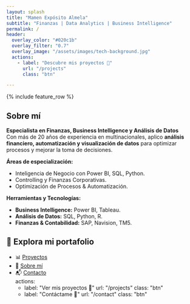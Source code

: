 ```yaml
---
layout: splash
title: "Mamen Expósito Almela"
subtitle: "Finanzas | Data Analytics | Business Intelligence"
permalink: /
header:
  overlay_color: "#020c1b"
  overlay_filter: "0.7"
  overlay_image: "/assets/images/tech-background.jpg"
  actions:
    - label: "Descubre mis proyectos 🚀"
      url: "/projects"
      class: "btn"

---
```


{% include feature_row %}

## Sobre mí  
**Especialista en Finanzas, Business Intelligence y Análisis de Datos**  
Con más de 20 años de experiencia en multinacionales, aplico **análisis financiero, automatización y visualización de datos** para optimizar procesos y mejorar la toma de decisiones.

**Áreas de especialización:**  
- Inteligencia de Negocio con Power BI, SQL, Python.  
- Controlling y Finanzas Corporativas.  
- Optimización de Procesos & Automatización.  

**Herramientas y Tecnologías:**  
- **Business Intelligence:** Power BI, Tableau.  
- **Análisis de Datos:** SQL, Python, R.  
- **Finanzas & Contabilidad:** SAP, Navision, TM5.  

## 📂 Explora mi portafolio  
- 📊 [Proyectos](./projects)  
- 📄 [Sobre mí](./about)  
- 📬 [Contacto](./contact)  
  actions:
    - label: "Ver mis proyectos 🚀"
      url: "/projects"
      class: "btn"
    - label: "Contáctame 📩"
      url: "/contact"
      class: "btn"
